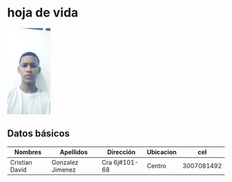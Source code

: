 # hoja de vida 

<img src="img\image.jpeg" width="100">


## Datos básicos

| Nombres      | Apellidos       | Dirección    |Ubicacion|cel|
|---|---|---|---|---|
|Cristian David| Gonzalez Jimenez|Cra 6j#101-68 | Centro  |3007081492